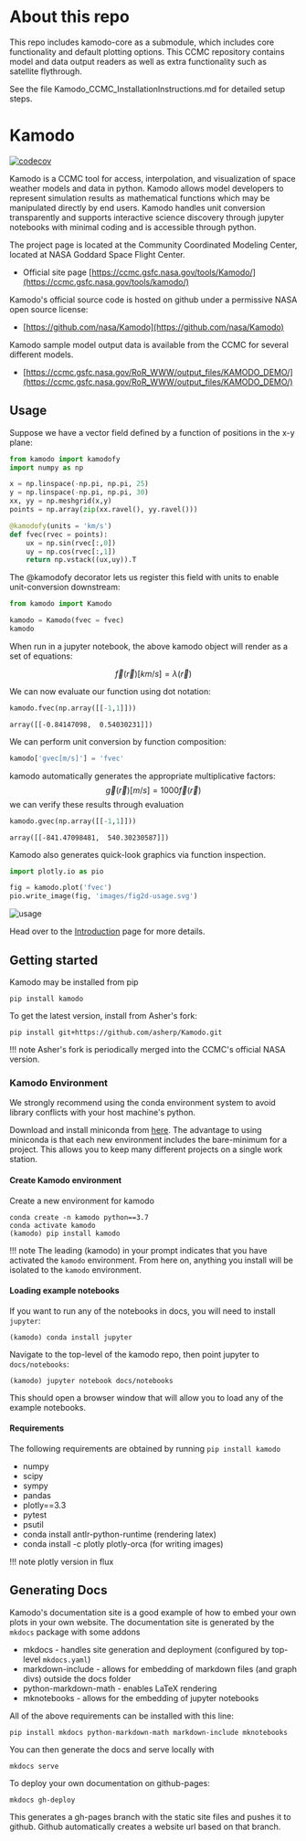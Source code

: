 # About this repo

This repo includes kamodo-core as a submodule, which includes core functionality and default plotting options. This CCMC repository contains model and data output readers as well as extra functionality such as satellite flythrough.

See the file Kamodo_CCMC_InstallationInstructions.md for detailed setup steps.

# Kamodo

[![codecov](https://codecov.io/gh/asherp/Kamodo/branch/master/graph/badge.svg?token=W1B3L19REF)](https://codecov.io/gh/asherp/Kamodo)

Kamodo is a CCMC tool for access, interpolation, and visualization of space weather models and data in python. Kamodo allows model developers to represent simulation results as mathematical functions which may be manipulated directly by end users. Kamodo handles unit conversion transparently and supports interactive science discovery through jupyter notebooks with minimal coding and is accessible through python.


The project page is located at the Community Coordinated Modeling Center, located at NASA Goddard Space Flight Center.

* Official site page [https://ccmc.gsfc.nasa.gov/tools/Kamodo/](https://ccmc.gsfc.nasa.gov/tools/kamodo/)

Kamodo's official source code is hosted on github under a permissive NASA open source license:

* [https://github.com/nasa/Kamodo](https://github.com/nasa/Kamodo)

Kamodo sample model output data is available from the CCMC for several different models.

* [https://ccmc.gsfc.nasa.gov/RoR_WWW/output_files/KAMODO_DEMO/](https://ccmc.gsfc.nasa.gov/RoR_WWW/output_files/KAMODO_DEMO/)

## Usage
Suppose we have a vector field defined by a function of positions in the x-y plane:

```python
from kamodo import kamodofy
import numpy as np

x = np.linspace(-np.pi, np.pi, 25)
y = np.linspace(-np.pi, np.pi, 30)
xx, yy = np.meshgrid(x,y)
points = np.array(zip(xx.ravel(), yy.ravel()))

@kamodofy(units = 'km/s')
def fvec(rvec = points):
    ux = np.sin(rvec[:,0])
    uy = np.cos(rvec[:,1])
    return np.vstack((ux,uy)).T
```

The @kamodofy decorator lets us register this field with units to enable unit-conversion downstream:
```python
from kamodo import Kamodo

kamodo = Kamodo(fvec = fvec)
kamodo
```
When run in a jupyter notebook, the above kamodo object will render as a set of equations:

$$\vec{f}{\left (\vec{r} \right )} [km/s] = \lambda{\left (\vec{r} \right )}$$

We can now evaluate our function using dot notation:

```python
kamodo.fvec(np.array([[-1,1]]))
```
```console
array([[-0.84147098,  0.54030231]])
```
We can perform unit conversion by function composition:
```python
kamodo['gvec[m/s]'] = 'fvec'
```
kamodo automatically generates the appropriate multiplicative factors:
$$\vec{g}{\left (\vec{r} \right )} [m/s] = 1000 \vec{f}{\left (\vec{r} \right )}$$
we can verify these results through evaluation

```python
kamodo.gvec(np.array([[-1,1]]))
```
```console
array([[-841.47098481,  540.30230587]])
```
Kamodo also generates quick-look graphics via function inspection.
```python
import plotly.io as pio

fig = kamodo.plot('fvec')
pio.write_image(fig, 'images/fig2d-usage.svg')
```
![usage](notebooks/images/fig2d-usage.svg)

Head over to the [Introduction](notebooks/Kamodo.ipynb) page for more details.


## Getting started

Kamodo may be installed from pip

```console
pip install kamodo
```

To get the latest version, install from Asher's fork:

```console
pip install git+https://github.com/asherp/Kamodo.git
```

!!! note
    Asher's fork is periodically merged into the CCMC's official NASA version.

### Kamodo Environment 

We strongly recommend using the conda environment system to avoid library conflicts with your host machine's python.

Download and install miniconda from [here](https://conda.io/miniconda.html). The advantage to using miniconda is that each new environment includes the bare-minimum for a project. This allows you to keep many different projects on a single work station.

#### Create Kamodo environment

Create a new environment for kamodo

```console
conda create -n kamodo python==3.7
conda activate kamodo
(kamodo) pip install kamodo
```
!!! note
    The leading (kamodo) in your prompt indicates that you have activated the `kamodo` environment.
    From here on, anything you install will be isolated to the `kamodo` environment.

#### Loading example notebooks

If you want to run any of the notebooks in docs, you will need to install `jupyter`:

```console
(kamodo) conda install jupyter
```

Navigate to the top-level of the kamodo repo, then point jupyter to `docs/notebooks`:

    (kamodo) jupyter notebook docs/notebooks

This should open a browser window that will allow you to load any of the example notebooks.

#### Requirements

The following requirements are obtained by running `pip install kamodo`

* numpy
* scipy
* sympy
* pandas
* plotly==3.3 
* pytest
* psutil
* conda install antlr-python-runtime (rendering latex)
* conda install -c plotly plotly-orca (for writing images)

!!! note
    plotly version in flux


## Generating Docs

Kamodo's documentation site is a good example of how to embed your own plots in your own website.
The documentation site is generated by the `mkdocs` package with some addons

* mkdocs - handles site generation and deployment (configured by top-level `mkdocs.yaml`)
* markdown-include - allows for embedding of markdown files (and graph divs) outside the docs folder
* python-markdown-math - enables LaTeX rendering
* mknotebooks - allows for the embedding of jupyter notebooks

All of the above requirements can be installed with this line:

```console
pip install mkdocs python-markdown-math markdown-include mknotebooks
```

You can then generate the docs and serve locally with

`mkdocs serve`

To deploy your own documentation on github-pages:

`mkdocs gh-deploy`

This generates a gh-pages branch with the static site files and pushes it to github. Github automatically creates a website url based on that branch.

